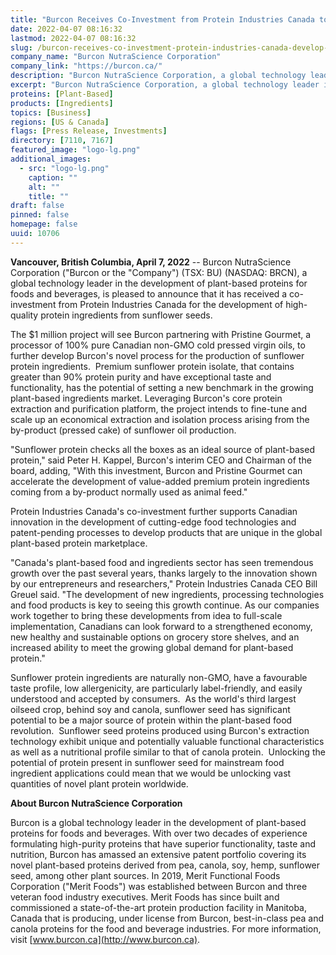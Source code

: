 ```yaml
---
title: "Burcon Receives Co-Investment from Protein Industries Canada to Develop Food-Grade High Purity Proteins from Sunflower Seeds"
date: 2022-04-07 08:16:32
lastmod: 2022-04-07 08:16:32
slug: /burcon-receives-co-investment-protein-industries-canada-develop-food-grade-high-purity
company_name: "Burcon NutraScience Corporation"
company_link: "https://burcon.ca/"
description: "Burcon NutraScience Corporation, a global technology leader in the development of plant-based proteins for foods and beverages, is pleased to announce that it has received a co-investment from Protein Industries Canada for the development of high-quality protein ingredients from sunflower seeds."
excerpt: "Burcon NutraScience Corporation, a global technology leader in the development of plant-based proteins for foods and beverages, is pleased to announce that it has received a co-investment from Protein Industries Canada for the development of high-quality protein ingredients from sunflower seeds."
proteins: [Plant-Based]
products: [Ingredients]
topics: [Business]
regions: [US & Canada]
flags: [Press Release, Investments]
directory: [7110, 7167]
featured_image: "logo-lg.png"
additional_images:
  - src: "logo-lg.png"
    caption: ""
    alt: ""
    title: ""
draft: false
pinned: false
homepage: false
uuid: 10706
---
```

**Vancouver, British Columbia, April 7, 2022** \-- Burcon NutraScience
Corporation ("Burcon or the "Company") (TSX: BU) (NASDAQ: BRCN), a
global technology leader in the development of plant-based proteins for
foods and beverages, is pleased to announce that it has received a
co-investment from Protein Industries Canada for the development of
high-quality protein ingredients from sunflower seeds.

The \$1 million project will see Burcon partnering with Pristine
Gourmet, a processor of 100% pure Canadian non-GMO cold pressed virgin
oils, to further develop Burcon's novel process for the production of
sunflower protein ingredients.  Premium sunflower protein isolate, that
contains greater than 90% protein purity and have exceptional taste and
functionality, has the potential of setting a new benchmark in the
growing plant-based ingredients market. Leveraging Burcon's core protein
extraction and purification platform, the project intends to fine-tune
and scale up an economical extraction and isolation process arising from
the by-product (pressed cake) of sunflower oil production.

"Sunflower protein checks all the boxes as an ideal source of
plant-based protein," said Peter H. Kappel, Burcon's interim CEO and
Chairman of the board, adding, "With this investment, Burcon and
Pristine Gourmet can accelerate the development of value-added premium
protein ingredients coming from a by-product normally used as animal
feed."

Protein Industries Canada's co-investment further supports Canadian
innovation in the development of cutting-edge food technologies and
patent-pending processes to develop products that are unique in the
global plant-based protein marketplace.

"Canada's plant-based food and ingredients sector has seen tremendous
growth over the past several years, thanks largely to the innovation
shown by our entrepreneurs and researchers," Protein Industries Canada
CEO Bill Greuel said. "The development of new ingredients, processing
technologies and food products is key to seeing this growth continue. As
our companies work together to bring these developments from idea to
full-scale implementation, Canadians can look forward to a strengthened
economy, new healthy and sustainable options on grocery store shelves,
and an increased ability to meet the growing global demand for
plant-based protein."

Sunflower protein ingredients are naturally non-GMO, have a favourable
taste profile, low allergenicity, are particularly label-friendly, and
easily understood and accepted by consumers.  As the world's third
largest oilseed crop, behind soy and canola, sunflower seed has
significant potential to be a major source of protein within the
plant-based food revolution.  Sunflower seed proteins produced using
Burcon's extraction technology exhibit unique and potentially valuable
functional characteristics as well as a nutritional profile similar to
that of canola protein.  Unlocking the potential of protein present in
sunflower seed for mainstream food ingredient applications could mean
that we would be unlocking vast quantities of novel plant protein
worldwide.

**About Burcon NutraScience Corporation**

Burcon is a global technology leader in the development of plant-based
proteins for foods and beverages. With over two decades of experience
formulating high-purity proteins that have superior functionality, taste
and nutrition, Burcon has amassed an extensive patent portfolio covering
its novel plant-based proteins derived from pea, canola, soy, hemp,
sunflower seed, among other plant sources. In 2019, Merit Functional
Foods Corporation (\"Merit Foods\") was established between Burcon and
three veteran food industry executives. Merit Foods has since built and
commissioned a state-of-the-art protein production facility in Manitoba,
Canada that is producing, under license from Burcon, best-in-class pea
and canola proteins for the food and beverage industries. For more
information, visit [www.burcon.ca](http://www.burcon.ca).
